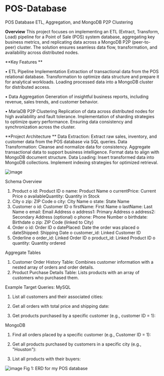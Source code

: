 # POS-Database
POS Database ETL, Aggregation, and MongoDB P2P Clustering

**Overview**
This project focuses on implementing an ETL (Extract, Transform, Load) pipeline for a Point of Sale (POS) system database, aggregating key business metrics, and replicating data across a MongoDB P2P (peer-to-peer) cluster. The solution ensures seamless data flow, transformation, and availability across distributed nodes.


**Key Features
**

•	ETL Pipeline Implementation
  	Extraction of transactional data from the POS relational database.
  	Transformation to optimize data structure and prepare it for analytical workloads.
  	Loading processed data into a MongoDB cluster for distributed access.
   
•	Data Aggregation
    Generation of insightful business reports, including revenue, sales trends, and customer behavior.
    
•	MariaDB P2P Clustering
 	  Replication of data across distributed nodes for high availability and fault tolerance.
 	  Implementation of sharding strategies to optimize query performance.
  	Ensuring data consistency and synchronization across the cluster.
   
**Project Architecture
**
Data Extraction: Extract raw sales, inventory, and customer data from the POS database via SQL queries.
Data Transformation: Cleanse and normalize data for consistency. Aggregate transactional data to support business intelligence. Format data to align with MongoDB document structure.
Data Loading: Insert transformed data into MongoDB collections. Implement indexing strategies for optimized retrieval.

![image](https://github.com/user-attachments/assets/7f4fe782-46a5-430a-8e2d-4b747e93493b)

Schema Overview
1.	Product
      o	id: Product ID
      o	name: Product Name
      o	currentPrice: Current Price
      o	availableQuantity: Quantity in Stock
2.	City
      o	zip: ZIP Code
      o	city: City Name
      o	state: State Name
3.	Customer
      o	id: Customer ID
      o	firstName: First Name
      o	lastName: Last Name
      o	email: Email Address
      o	address1: Primary Address
      o	address2: Secondary Address (optional)
      o	phone: Phone Number
      o	birthdate: Birthdate
      o	zip: ZIP Code (linked to City)
4.	Order
      o	id: Order ID
      o	datePlaced: Date the order was placed
      o	dateShipped: Shipping Date
      o	customer_id: Linked Customer ID
5.	Orderline
      o	order_id: Linked Order ID
      o	product_id: Linked Product ID
      o	quantity: Quantity ordered

Aggregate Tables
1.	Customer Order History Table: Combines customer information with a nested array of orders and order details.
2.	Product Purchase Details Table: Lists products with an array of customers who purchased them.

Example Target Queries:
MySQL
1. List all customers and their associated cities:

2. Get all orders with total price and shipping date:

3. Get products purchased by a specific customer (e.g., customer ID = 1):

MongoDB
1. Find all orders placed by a specific customer (e.g., Customer ID = 1):

2. Get all products purchased by customers in a specific city (e.g., "Houston"):

3. List all products with their buyers:





![image](https://github.com/user-attachments/assets/014a04ce-0546-4d53-9833-f202f0b6a7b0)
                   Fig 1: ERD for my POS database
